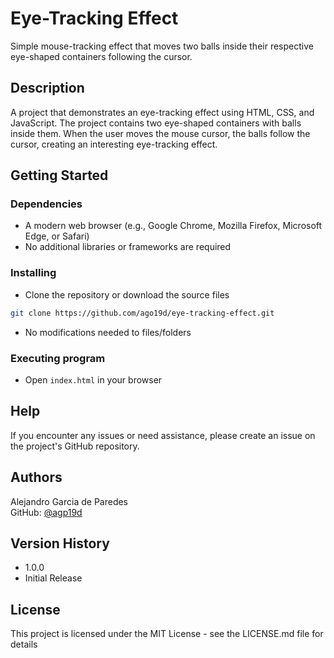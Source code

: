 # Eye-Tracking Effect

Simple mouse-tracking effect that moves two balls inside their respective eye-shaped containers following the cursor.

## Description

A project that demonstrates an eye-tracking effect using HTML, CSS, and JavaScript. The project contains two eye-shaped containers with balls inside them. When the user moves the mouse cursor, the balls follow the cursor, creating an interesting eye-tracking effect.

## Getting Started

### Dependencies

* A modern web browser (e.g., Google Chrome, Mozilla Firefox, Microsoft Edge, or Safari)
* No additional libraries or frameworks are required

### Installing

* Clone the repository or download the source files
```bash
git clone https://github.com/ago19d/eye-tracking-effect.git
```
* No modifications needed to files/folders

### Executing program

* Open `index.html` in your browser

## Help

If you encounter any issues or need assistance, please create an issue on the project's GitHub repository.

## Authors

Alejandro Garcia de Paredes    
GitHub: [@agp19d](https://github.com/agp19d)

## Version History

* 1.0.0
* Initial Release

## License

This project is licensed under the MIT License - see the LICENSE.md file for details
